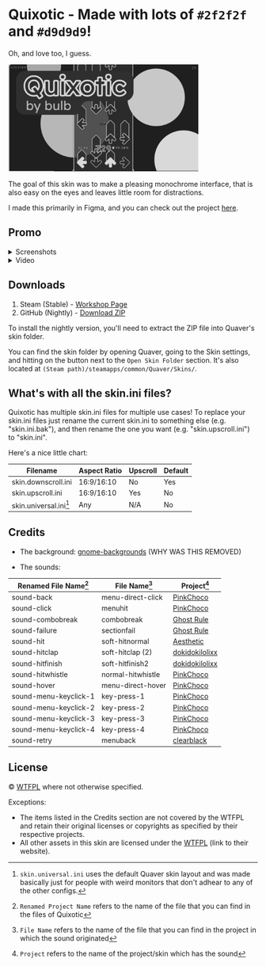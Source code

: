 # Quixotic - Made with lots of `#2f2f2f` and `#d9d9d9`!

Oh, and love too, I guess.

<img src="steam_workshop_preview.png" width="384"/>

The goal of this skin was to make a pleasing monochrome interface, that is also easy on the eyes and leaves little room for distractions.

I made this primarily in Figma, and you can check out the project [here](https://www.figma.com/design/1zG392vYEOZUBXJ2TOsZbr/Skins?node-id=0-1).

## Promo
<details> <summary> Screenshots </summary>
<img src="!Goodies/V2/Screenshots/1 Still 2025-04-19 013027_1.7.1.png" width="384"/>
<img src="!Goodies/V2/Screenshots/2 Screenshot From 2025-04-18 23-44-10.png" width="384"/>
<img src="!Goodies/V2/Screenshots/3 Screenshot From 2025-04-18 23-42-12.png" width="384"/>
<img src="!Goodies/V2/Screenshots/4 Screenshot From 2025-04-18 23-43-32.png" width="384"/>
</details>

<details> <summary> Video </summary>

[YouTube](https://youtu.be/noFoSGQLcMo)

...what? I can't embed videos larger than 10MB on here.
</details>

## Downloads
1. Steam (Stable) - [Workshop Page](https://steamcommunity.com/sharedfiles/filedetails/?id=3119237347)
2. GitHub (Nightly) - [Download ZIP](https://github.com/danatationn/Quixotic/archive/refs/heads/main.zip)

To install the nightly version, you'll need to extract the ZIP file into Quaver's skin folder.

You can find the skin folder by opening Quaver, going to the Skin settings, and hitting on the button next to the `Open Skin Folder` section.
It's also located at `(Steam path)/steamapps/common/Quaver/Skins/`.

## What's with all the skin.ini files?
Quixotic has multiple skin.ini files for multiple use cases!
To replace your skin.ini files just rename the current skin.ini to something else (e.g. "skin.ini.bak"), and then rename the one you want (e.g. "skin.upscroll.ini") to "skin.ini".

Here's a nice little chart:

|Filename				|Aspect Ratio	|Upscroll	|Default
------------------------|---------------|-----------|-------
skin.downscroll.ini		|16:9/16:10		|No			|Yes
skin.upscroll.ini		|16:9/16:10		|Yes		|No
skin.universal.ini[^1]	|Any			|N/A		|No

## Credits
* The background: [gnome-backgrounds](https://gitlab.gnome.org/GNOME/gnome-backgrounds/-/commit/02031a4013e46b4332ac2b407d81d8d11afa349e#5078144395a055a4e16c0170d768b42946126b54) (WHY WAS THIS REMOVED)

* The sounds:

|Renamed File Name[^2]	|File Name[^3]		|Project[^4]|
|-----------------------|-------------------|------------
sound-back				|menu-direct-click	|[PinkChoco](https://osu.ppy.sh/community/forums/topics/1153050)
sound-click				|menuhit			|[PinkChoco](https://osu.ppy.sh/community/forums/topics/1153050)
sound-combobreak		|combobreak			|[Ghost Rule](https://osu.ppy.sh/community/forums/topics/1792933)
sound-failure			|sectionfail		|[Ghost Rule](https://osu.ppy.sh/community/forums/topics/1792933)
sound-hit				|soft-hitnormal		|[Aesthetic](https://osu.ppy.sh/community/forums/topics/189843)
sound-hitclap			|soft-hitclap (2)	|[dokidokilolixx](https://osuskins.net/skin/KH69gJk)
sound-hitfinish			|soft-hitfinish2	|[dokidokilolixx](https://osuskins.net/skin/KH69gJk)
sound-hitwhistle		|normal-hitwhistle	|[PinkChoco](https://osu.ppy.sh/community/forums/topics/1153050)
sound-hover				|menu-direct-hover	|[PinkChoco](https://osu.ppy.sh/community/forums/topics/1153050)
sound-menu-keyclick-1	|key-press-1		|[PinkChoco](https://osu.ppy.sh/community/forums/topics/1153050)
sound-menu-keyclick-2	|key-press-2		|[PinkChoco](https://osu.ppy.sh/community/forums/topics/1153050)
sound-menu-keyclick-3	|key-press-3		|[PinkChoco](https://osu.ppy.sh/community/forums/topics/1153050)
sound-menu-keyclick-4	|key-press-4		|[PinkChoco](https://osu.ppy.sh/community/forums/topics/1153050)
sound-retry				|menuback			|[clearblack](https://osuskins.net/skin/lwteH8H)

## License
© [WTFPL](LICENSE.txt) where not otherwise specified.

Exceptions:

* The items listed in the Credits section are not covered by the WTFPL and retain their original licenses or copyrights as specified by their respective projects.  
* All other assets in this skin are licensed under the [WTFPL](https://www.wtfpl.net/) (link to their website).

[^1]: `skin.universal.ini` uses the default Quaver skin layout and was made basically just for people with weird monitors that don't adhear to any of the other configs.
[^2]: `Renamed Project Name` refers to the name of the file that you can find in the files of Quixotic
[^3]: `File Name` refers to the name of the file that you can find in the project in which the sound originated
[^4]: `Project` refers to the name of the project/skin which has the sound